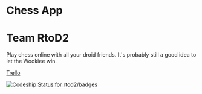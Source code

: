# Chess App

# Team RtoD2


Play chess online with all your droid friends.  It's probably still a good idea to let the Wookiee win.  

[Trello](https://trello.com/b/Cbenou4N/kevin-g-may)

[![Codeship Status for rtod2/badges](https://codeship.com/projects/cbe41fb0-08e2-0134-fbe4-4e1ca58af965/status?branch=master)](https://codeship.com/projects/155156)

